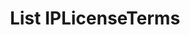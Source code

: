 ---
title: List IPLicenseTerms
excerpt: Retrieve a paginated, filtered list of IPLicenseTerms
api:
  file: swagger.json
  operationId: post_api-v3-licenses-ip-terms
hidden: false
---